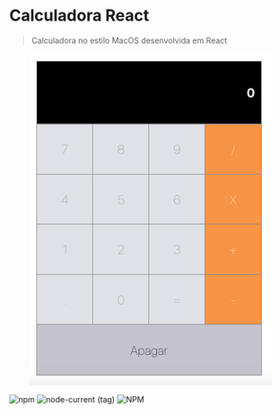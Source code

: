 # Calculadora React
> Calculadora no estilo MacOS desenvolvida em React

<p align="center">
  <img src="calculadora-react.png" alt="Calculadora React" />
</p>


![npm](https://img.shields.io/npm/v/npm)
![node-current (tag)](https://img.shields.io/node/v/react/latest)
![NPM](https://img.shields.io/npm/l/express)

